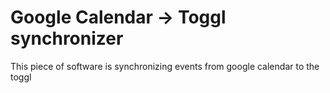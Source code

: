 
# Google Calendar -> Toggl synchronizer

This piece of software is synchronizing events from google calendar to the toggl 